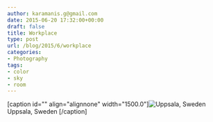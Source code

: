 ```yaml
---
author: karamanis.g@gmail.com
date: 2015-06-20 17:32:00+00:00
draft: false
title: Workplace
type: post
url: /blog/2015/6/workplace
categories:
- Photography
tags:
- color
- sky
- room
---
```


[caption id="" align="alignnone" width="1500.0"]![ Uppsala, Sweden ](/images/2015-06-20-20156workplace/image-asset.jpeg)
 Uppsala, Sweden [/caption]
